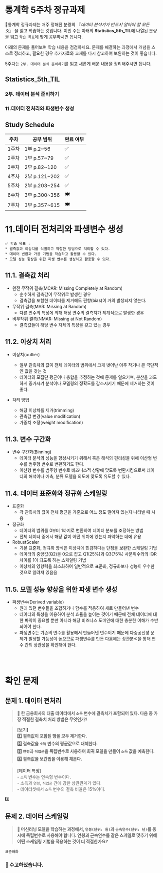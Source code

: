# 통계학 5주차 정규과제

📌통계학 정규과제는 매주 정해진 분량의 『*데이터 분석가가 반드시 알아야 할 모든 것*』 을 읽고 학습하는 것입니다. 이번 주는 아래의 **Statistics_5th_TIL**에 나열된 분량을 읽고 `학습 목표`에 맞게 공부하시면 됩니다.

아래의 문제를 풀어보며 학습 내용을 점검하세요. 문제를 해결하는 과정에서 개념을 스스로 정리하고, 필요한 경우 추가자료와 교재를 다시 참고하여 보완하는 것이 좋습니다.

5주차는 `2부. 데이터 분석 준비하기`를 읽고 새롭게 배운 내용을 정리해주시면 됩니다.


## Statistics_5th_TIL

### 2부. 데이터 분석 준비하기
### 11.데이터 전처리와 파생변수 생성



## Study Schedule

|주차 | 공부 범위     | 완료 여부 |
|----|----------------|----------|
|1주차| 1부 p.2~56     | ✅      |
|2주차| 1부 p.57~79    | ✅      | 
|3주차| 2부 p.82~120   | ✅      | 
|4주차| 2부 p.121~202  | ✅      | 
|5주차| 2부 p.203~254  | ✅      | 
|6주차| 3부 p.300~356  | 🍽️      | 
|7주차| 3부 p.357~615  | 🍽️      | 

<!-- 여기까진 그대로 둬 주세요-->

# 11.데이터 전처리와 파생변수 생성

```
✅ 학습 목표 :
* 결측값과 이상치를 식별하고 적절한 방법으로 처리할 수 있다.
* 데이터 변환과 가공 기법을 학습하고 활용할 수 있다.
* 모델 성능 향상을 위한 파생 변수를 생성하고 활용할 수 있다.
```


## 11.1. 결측값 처리
<!-- 새롭게 배운 내용을 자유롭게 정리해주세요. -->
- 완전 무작위 결측(MCAR: Missing Completely at Random)
    - 순수하게 결측값이 무작위로 발생한 경우
    - 결측값을 포함한 데이터를 제거해도 편향(bias)이 거의 발생되지 않는다.
- 무작위 결측(MAR: Missing at Random)
    - 다른 변수의 특성에 의해 해당 변수의 결측치가 체계적으로 발생한 경우
- 비무작위 결측(NMAR: Missing at Not Random)
    - 결측값들이 해당 변수 자체의 특성을 갖고 있는 경우

## 11.2. 이상치 처리
<!-- 새롭게 배운 내용을 자유롭게 정리해주세요. -->
- 이상치(outlier)
    - 일부 관측치의 값이 전체 데이터의 범위에서 크게 벗어난 아주 작거나 큰 극단적인 값을 갖는 것
    -  데이터의 모집단 평균이나 총합을 추정하는 것에 문제를 일으키며, 분산을 과도하게 증가시켜 분석이나 모델링의 정확도를 감소시키기 때문에 제거하는 것이 좋다.

- 처리 방법
    - 해당 이상치를 제거(trimming)
    - 관측값 변경(value modification)
    - 가중치 조정(weight modification)

## 11.3. 변수 구간화
<!-- 새롭게 배운 내용을 자유롭게 정리해주세요. -->
- 변수 구간화(Binning)
    - 데이터 분석의 성능을 향상시키기 위해서 혹은 해석의 편리성을 위해 이산형 변수를 범주형 변수로 변환하기도 한다.
    - 이산형 변수를 범주형 변수로 비즈니스적 상황에 맞도록 변환시킴으로써 데이터의 해석이나 예측, 분류 모델을 의도에 맞도록 유도할 수 있다.

## 11.4. 데이터 표준화와 정규화 스케일링
<!-- 새롭게 배운 내용을 자유롭게 정리해주세요. -->
- 표준화
    - 각 관측치의 값이 전체 평균을 기준으로 어느 정도 떨어져 있는지 나타낼 때 사용
- 정규화
    - 데이터의 범위를 0부터 1까지로 변환하여 데이터 분포를 조정하는 방법
    - 전체 데이터 중에서 해당 값이 어떤 위치에 있는지 파악하는 데에 유용
- RobustScaler
    - 기본 표준화, 정규화 방식은 이상치에 민감하다는 단점을 보완한 스케일링 기법
    -  데이터의 중앙값(Q2)을 0으로 잡고 Q1(25%)과 Q3(75%) 사분위수와의 IQR 차이를 1이 되도록 하는 스케일링 기법
    - 이상치의 영향력을 최소화하여 일반적으로 표준화, 정규화보다 성능이 우수한 것으로 알려져 있음음

## 11.5. 모델 성능 향상을 위한 파생 변수 생성
<!-- 새롭게 배운 내용을 자유롭게 정리해주세요. -->

- 파생변수(Derived variable)
    - 원래 있던 변수들을 조합하거나 함수를 적용하여 새로 만들어낸 변수
    -  데이터의 특성을 이용하여 분석 효율을 높이는 것이기 때문에 전체 데이터에 대한 파악이 중요할 뿐만 아니라 해당 비즈니스 도메인에 대한 충분한 이해가 수반되어야 한다.
    - 파생변수는 기존의 변수를 활용해서 만들어낸 변수이기 때문에 다중공선성 문제가 발생할 가능성이 높으므로 파생변수를 만든 다음에는 상관분석을 통해 변수 간의 상관성을 확인해야 한다.  

<br>
<br>

# 확인 문제

## 문제 1. 데이터 전처리

> **🧚 한 금융회사의 대출 데이터에서 `소득` 변수에 결측치가 포함되어 있다. 다음 중 가장 적절한 결측치 처리 방법은 무엇인가?**

> **[보기]   
1️⃣ 결측값이 포함된 행을 모두 제거한다.  
2️⃣ 결측값을 `소득` 변수의 평균값으로 대체한다.  
3️⃣ `연령`과 `직업군`을 독립변수로 사용하여 회귀 모델을 만들어 `소득` 값을 예측한다.  
4️⃣ 결측값을 보간법을 이용해 채운다.**

> **[데이터 특징]**     
    - `소득` 변수는 연속형 변수이다.  
    - 소득과 `연령`, `직업군` 간에 강한 상관관계가 있다.  
    - 데이터셋에서 `소득` 변수의 결측 비율은 15%이다.

```
3️⃣
```

## 문제 2. 데이터 스케일링

> **🧚 머신러닝 모델을 학습하는 과정에서, `연봉(단위: 원)`과 `근속연수(단위: 년)`를 동시에 독립변수로 사용해야 합니다. 연봉과 근속연수를 같은 스케일로 맞추기 위해 어떤 스케일링 기법을 적용하는 것이 더 적절한가요?**

<!--표준화와 정규화의 차이점에 대해 고민해보세요.-->

```
표준화화
```

### 🎉 수고하셨습니다.
